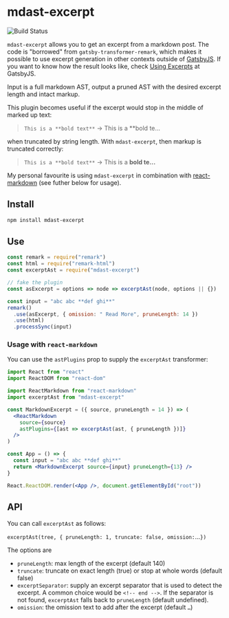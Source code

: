 # mdast-excerpt

![Build Status](https://github.com/jwbargsten/mdast-excerpt/actions/workflows/main.yml/badge.svg)

`mdast-excerpt` allows you to get an excerpt from a markdown post. The code is
"borrowed" from `gatsby-transformer-remark`, which makes it possible to use excerpt
generation in other contexts outside of [GatsbyJS](https://www.gatsbyjs.com/). If you
want to know how the result looks like, check
[Using Excerpts](https://using-remark.gatsbyjs.org/excerpts/) at GatsbyJS.

Input is a full markdown AST, output a pruned AST with the desired excerpt length and
intact markup.

This plugin becomes useful if the excerpt would stop in the middle of marked up text:

> `This is a **bold text**` -> This is a \*\*bold te...

when truncated by string length. With `mdast-excerpt`, then markup is truncated
correctly:

> `This is a **bold text**` -> This is a **bold te...**

My personal favourite is using `mdast-excerpt` in combination with
[react-markdown](https://www.npmjs.com/package/react-markdown) (see futher below for
usage).

## Install

```sh
npm install mdast-excerpt
```

## Use

```js
const remark = require("remark")
const html = require("remark-html")
const excerptAst = require("mdast-excerpt")

// fake the plugin
const asExcerpt = options => node => excerptAst(node, options || {})

const input = "abc abc **def ghi**"
remark()
  .use(asExcerpt, { omission: " Read More", pruneLength: 14 })
  .use(html)
  .processSync(input)
```

### Usage with `react-markdown`

You can use the `astPlugins` prop to supply the `excerptAst` transformer:

```jsx
import React from "react"
import ReactDOM from "react-dom"

import ReactMarkdown from "react-markdown"
import excerptAst from "mdast-excerpt"

const MarkdownExcerpt = ({ source, pruneLength = 14 }) => (
  <ReactMarkdown
    source={source}
    astPlugins={[ast => excerptAst(ast, { pruneLength })]}
  />
)

const App = () => {
  const input = "abc abc **def ghi**"
  return <MarkdownExcerpt source={input} pruneLength={13} />
}

React.ReactDOM.render(<App />, document.getElementById("root"))
```

## API

You can call `excerptAst` as follows:

`excerptAst(tree, { pruneLength: 1, truncate: false, omission:`…`})`

The options are

- `pruneLength`: max length of the excerpt (default 140)
- `truncate`: truncate on exact length (true) or stop at whole words (default false)
- `excerptSeparator`: supply an excerpt separator that is used to detect the excerpt. A
  common choice would be `<!-- end -->`. If the separator is not found, `excerptAst`
  falls back to `pruneLength` (default undefined).
- `omission`: the omission text to add after the excerpt (default `…`)
